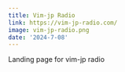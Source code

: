 ```yaml
---
title: Vim-jp Radio
link: https://vim-jp-radio.com/
image: vim-jp-radio.png
date: '2024-7-08'
---
```


Landing page for vim-jp radio

